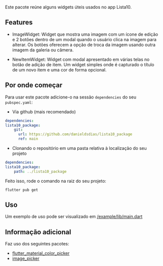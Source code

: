 Este pacote reúne alguns widgets úteis usados no app Lista10.

## Features

* ImageWidget: Widget que mostra uma imagem com um ícone de edição e 2 botões dentro de um modal quando o usuário clica na imagem para alterar. Os botões oferecem a opção de troca da imagem usando outra imagem da galeria ou câmera.

* NewItemWidget: Widget com modal apresentado em várias telas no botão de adição de item. Um widget simples onde é capturado o título de um novo item e uma cor de forma opcional.

## Por onde começar

Para usar este pacote adicione-o na sessão `dependencies` do seu `pubspec.yaml`:

- Via github (mais recomendado)
```yaml
dependencies:
lista10_package: 
    git:
      url: https://github.com/danieldsdias/lista10_package
      ref: main
```

- Clonando o repositório em uma pasta relativa à localização do seu projeto
```yaml
dependencies:
lista10_package: 
    path: ../lista10_package
```

Feito isso, rode o comando na raiz do seu projeto:

```shell
flutter pub get
```

## Uso

Um exemplo de uso pode ser visualizado em [/example/lib/main.dart](https://github.com/danieldsdias/lista10_package/blob/main/example/lib/main.dart)

## Informação adicional

Faz uso dos seguintes pacotes:
- [flutter_material_color_picker](https://pub.dev/packages/flutter_material_color_picker)
- [image_picker](https://pub.dev/packages/image_picker)

